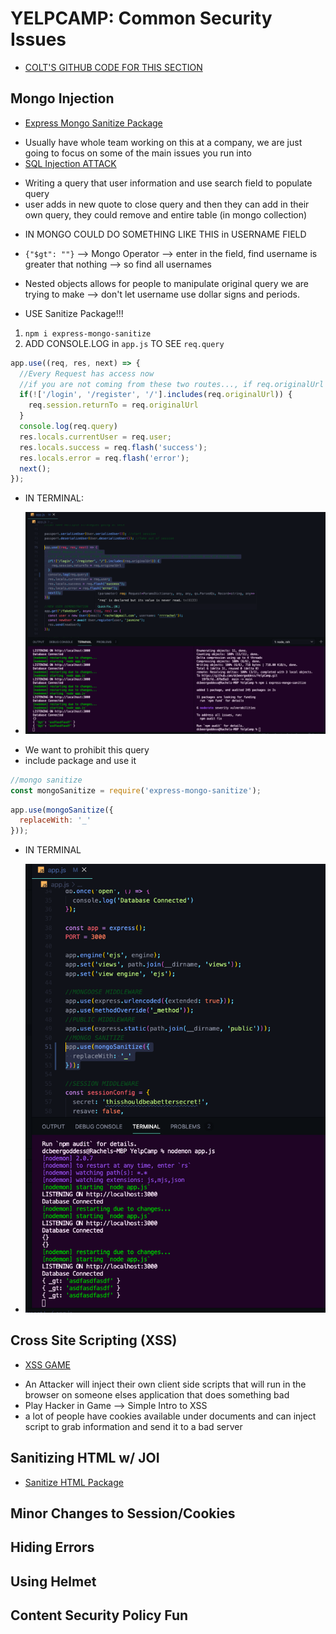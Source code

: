 # YELPCAMP: Common Security Issues
* [COLT'S GITHUB CODE FOR THIS SECTION](https://github.com/Colt/YelpCamp/tree/a05fccdf44cd4e5796150347594565471ab3ee60)

## Mongo Injection
* [Express Mongo Sanitize Package](https://www.npmjs.com/package/express-mongo-sanitize)
- Usually have whole team working on this at a company, we are just going to focus on some of the main issues you run into
- [SQL Injection ATTACK](https://en.wikipedia.org/wiki/SQL_injection)
* Writing a query that user information and use search field to populate query
* user adds in new quote to close query and then they can add in their own query, they could remove and entire table (in mongo collection)
- IN MONGO COULD DO SOMETHING LIKE THIS in USERNAME FIELD
* `{"$gt": ""}` --> Mongo Operator --> enter in the field, find username is greater that nothing --> so find all usernames
- Nested objects allows for people to manipulate original query we are trying to make --> don't let username use dollar signs and periods. 
* USE Sanitize Package!!!
1. `npm i express-mongo-sanitize`
2. ADD CONSOLE.LOG in `app.js` TO SEE `req.query`
```js
app.use((req, res, next) => {
  //Every Request has access now
  //if you are not coming from these two routes..., if req.originalUrl does not include one of these then..
  if(!['/login', '/register', '/'].includes(req.originalUrl)) {
    req.session.returnTo = req.originalUrl 
  }
  console.log(req.query)
  res.locals.currentUser = req.user;
  res.locals.success = req.flash('success');
  res.locals.error = req.flash('error');
  next();
});
```
- IN TERMINAL:
* ![Console.log of req.query](assets/security1.png)
- We want to prohibit this query
- include package and use it
```js
//mongo sanitize
const mongoSanitize = require('express-mongo-sanitize');
```
```js
app.use(mongoSanitize({
  replaceWith: '_'
}));
```
- IN TERMINAL
* ![Result in terminal](assets/security2.png)

## Cross Site Scripting (XSS)
* [XSS GAME](https://xss-game.appspot.com/)
- An Attacker will inject their own client side scripts that will run in the browser on someone elses application that does something bad
- Play Hacker in Game --> Simple Intro to XSS
- a lot of people have cookies available under documents and can inject script to grab information and send it to a bad server
 
## Sanitizing HTML w/ JOI
* [Sanitize HTML Package](https://www.npmjs.com/package/sanitize-html)

## Minor Changes to Session/Cookies

## Hiding Errors

## Using Helmet

## Content Security Policy Fun